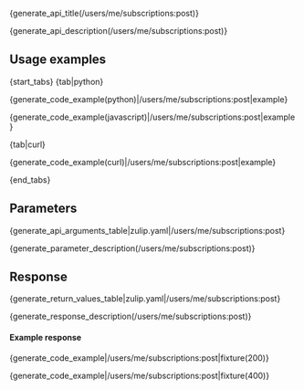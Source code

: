 {generate_api_title(/users/me/subscriptions:post)}

{generate_api_description(/users/me/subscriptions:post)}

## Usage examples

{start_tabs}
{tab|python}

{generate_code_example(python)|/users/me/subscriptions:post|example}

{generate_code_example(javascript)|/users/me/subscriptions:post|example}

{tab|curl}

{generate_code_example(curl)|/users/me/subscriptions:post|example}

{end_tabs}

## Parameters

{generate_api_arguments_table|zulip.yaml|/users/me/subscriptions:post}

{generate_parameter_description(/users/me/subscriptions:post)}

## Response

{generate_return_values_table|zulip.yaml|/users/me/subscriptions:post}

{generate_response_description(/users/me/subscriptions:post)}

#### Example response

{generate_code_example|/users/me/subscriptions:post|fixture(200)}

{generate_code_example|/users/me/subscriptions:post|fixture(400)}
